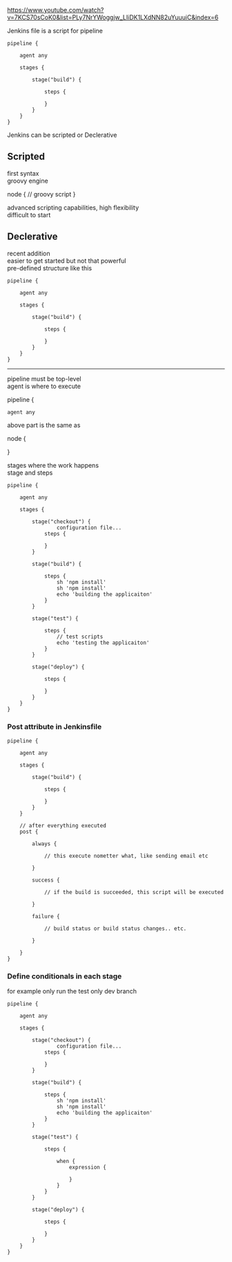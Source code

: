 https://www.youtube.com/watch?v=7KCS70sCoK0&list=PLy7NrYWoggjw_LIiDK1LXdNN82uYuuuiC&index=6

Jenkins file is a script for pipeline

```text
pipeline {

    agent any

    stages {

        stage("build") {

            steps {

            }
        }
    }
}
```

Jenkins can be scripted or Declerative

## Scripted

first syntax \
groovy engine

node {
// groovy script
}

advanced scripting capabilities, high flexibility \
difficult to start

## Declerative

recent addition \
easier to get started but not that powerful \
pre-defined structure like this

```text
pipeline {

    agent any

    stages {

        stage("build") {

            steps {

            }
        }
    }
}
```

---

pipeline must be top-level \
agent is where to execute

pipeline {

    agent any

above part is the same as

node {

}

stages where the work happens \
stage and steps

```text
pipeline {

    agent any

    stages {

        stage("checkout") {
                configuration file...
            steps {

            }
        }

        stage("build") {

            steps {
                sh 'npm install'
                sh 'npm install'
                echo 'building the applicaiton'
            }
        }

        stage("test") {

            steps {
                // test scripts
                echo 'testing the applicaiton'
            }
        }

        stage("deploy") {

            steps {

            }
        }
    }
}
```

### Post attribute in Jenkinsfile

```text
pipeline {

    agent any

    stages {

        stage("build") {

            steps {

            }
        }
    }

    // after everything executed
    post {

        always {
            
            // this execute nometter what, like sending email etc

        }

        success {
             
            // if the build is succeeded, this script will be executed

        }

        failure {

            // build status or build status changes.. etc.

        }

    }
}

```

### Define conditionals in each stage

for example only run the test only dev branch
```text
pipeline {

    agent any

    stages {

        stage("checkout") {
                configuration file...
            steps {

            }
        }

        stage("build") {

            steps {
                sh 'npm install'
                sh 'npm install'
                echo 'building the applicaiton'
            }
        }

        stage("test") {

            steps {
                
                when {
                    expression {
                        
                    }
                }
            }
        }

        stage("deploy") {

            steps {

            }
        }
    }
}
```